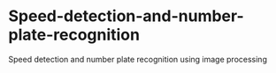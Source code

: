 # Speed-detection-and-number-plate-recognition
Speed detection and number plate recognition using image processing
